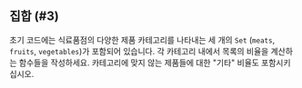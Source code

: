 ## 집합 (#3)

초기 코드에는 식료품점의 다양한 제품 카테고리를 나타내는 세 개의 `Set` (`meats`, `fruits`, `vegetables`)가 포함되어 있습니다. 각 카테고리 내에서 목록의 비율을 계산하는 함수들을 작성하세요. 카테고리에 맞지 않는 제품들에 대한 "기타" 비율도 포함시키십시오.